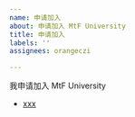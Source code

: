 ```yaml
---
name: 申请加入
about: 申请加入 MtF University
title: 申请加入
labels: ''
assignees: orangeczi

---
```


我申请加入 MtF University

- [xxx](https://github.com/xxx)
